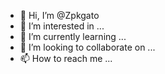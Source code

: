 - 👋 Hi, I’m @Zpkgato
- 👀 I’m interested in ...
- 🌱 I’m currently learning ...
- 💞️ I’m looking to collaborate on ...
- 📫 How to reach me ...

<!---
Zpkgato/Zpkgato is a ✨ special ✨ repository because its `README.md` (this file) appears on your GitHub profile.
You can click the Preview link to take a look at your changes.
--->
